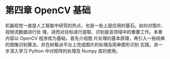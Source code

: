 # 第四章 **OpenCV** 基础

机器视觉一直是人工智能中研究的热点，也是一些上层应用的基石。如何对图片、视频流数据进行处 理，进而对目标进行提取、识别是该领域中的重要工作。本章内容以 OpenCV 程序库为基础，首先介绍图 片处理的基本原理，再引入一些经典的图像识别算法，并在树莓派平台上完成图片的处理及简单图形识别 实践，进一步深入学习 Python 中对矩阵的处理及 Numpy 库的使用。
